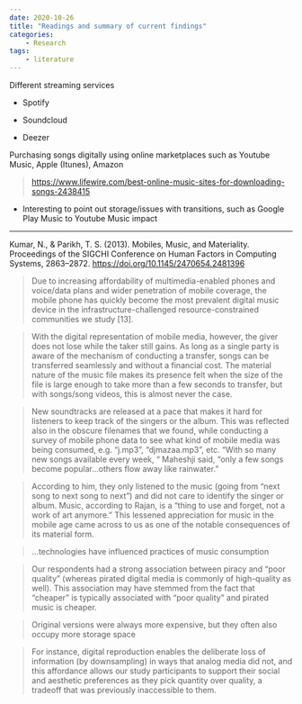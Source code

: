 ```yaml
---
date: 2020-10-26
title: "Readings and summary of current findings"
categories: 
    - Research
tags:
    - literature
---
```

Different streaming services 

- Spotify

- Soundcloud

- Deezer

Purchasing songs digitally using online marketplaces such as Youtube Music, Apple (Itunes), Amazon

> https://www.lifewire.com/best-online-music-sites-for-downloading-songs-2438415

* Interesting to point out storage/issues with transitions, such as Google Play Music to Youtube Music impact

____
Kumar, N., & Parikh, T. S. (2013). Mobiles, Music, and Materiality. Proceedings of the SIGCHI Conference on Human Factors in Computing Systems, 2863–2872. https://doi.org/10.1145/2470654.2481396

>Due  to increasing  affordability  of  multimedia-enabled  phones  and voice/data plans and wider penetration of mobile coverage, the  mobile  phone  has  quickly  become the  most  prevalent digital    music    device    in    the    infrastructure-challenged resource-constrained  communities  we  study  [13].

>With  the  digital  representation  of  mobile  media,  however, the giver does not lose while the taker still gains. As long as a  single  party  is  aware  of  the  mechanism  of  conducting  a transfer,  songs  can  be  transferred  seamlessly  and  without  a financial  cost.  The  material  nature  of  the  music  file  makes its presence felt when the size of the file is large enough to take   more   than   a   few   seconds   to   transfer,   but   with songs/song videos, this is almost never the case.

>New  soundtracks  are  released  at  a  pace  that  makes  it  hard for listeners to keep track of the singers or the album. This was  reflected  also  in  the  obscure  filenames  that  we  found, while conducting a survey of mobile phone data to see what kind  of  mobile  media  was  being  consumed,  e.g.  “j.mp3”, “djmazaa.mp3”, etc. “With  so  many  new  songs  available every  week,  “  Maheshji  said,  “only  a  few  songs  become popular...others flow away like rainwater.”

>According  to  him,  they  only  listened  to  the music  (going  from  “next  song  to  next  song  to  next”)  and did   not   care   to   identify   the   singer   or   album.   Music, according to Rajan, is a “thing to use and forget, not a work of art anymore.” This lessened appreciation for music in the mobile   age came   across   to   us as   one   of   the   notable consequences of its material form. 

>...technologies   have   influenced practices of music consumption

>Our  respondents  had  a  strong  association  between  piracy and   “poor   quality”   (whereas   pirated   digital   media is commonly  of  high-quality  as  well).  This  association may have stemmed  from  the  fact  that  “cheaper”  is  typically associated with “poor quality” and pirated music is cheaper.

>Original  versions were  always  more  expensive,  but they often also occupy more storage space

>For instance, digital reproduction enables the deliberate loss of  information  (by  downsampling)  in  ways  that  analog media   did   not,   and   this   affordance   allows   our   study participants to support their social and aesthetic preferences as  they  pick  quantity  over  quality,  a  tradeoff  that  was previously  inaccessible  to  them.  